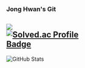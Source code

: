 <div style="display: inline-block; vertical-align: top; width: 50%;">
  <h3>Jong Hwan's Git</h3>

  <a href="https://sul1074.tistory.com/"><img src="https://img.shields.io/badge/Sul's History-E5511E?style=badge&logo=Tistory&logoColor=white"/></a>
  <a href="https://solved.ac/profile/sul1074"><img src="http://mazassumnida.wtf/api/mini/generate_badge?boj=sul1074" alt="Solved.ac Profile Badge"/></a>
  ---
</div>

<div style="display: inline-block; vertical-align: top; width: 50%;">
  <img src="https://github-readme-stats.vercel.app/api?username=sul1074&show_icons=true&theme=dark" alt="GitHub Stats" />
</div>

<br/>
